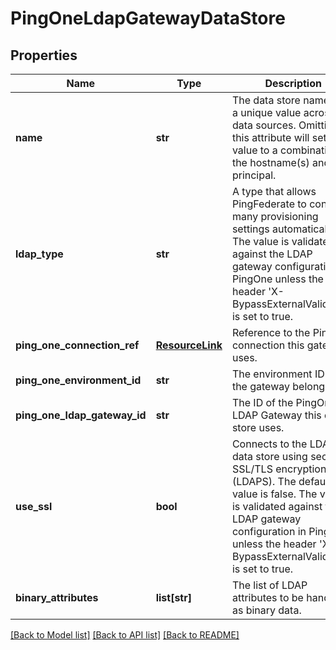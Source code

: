 # PingOneLdapGatewayDataStore

## Properties
Name | Type | Description | Notes
------------ | ------------- | ------------- | -------------
**name** | **str** | The data store name with a unique value across all data sources. Omitting this attribute will set the value to a combination of the hostname(s) and the principal. | [optional] 
**ldap_type** | **str** | A type that allows PingFederate to configure many provisioning settings automatically. The value is validated against the LDAP gateway configuration in PingOne unless the header &#39;X-BypassExternalValidation&#39; is set to true. | 
**ping_one_connection_ref** | [**ResourceLink**](ResourceLink.md) | Reference to the PingOne connection this gateway uses. | 
**ping_one_environment_id** | **str** | The environment ID that the gateway belongs to. | 
**ping_one_ldap_gateway_id** | **str** | The ID of the PingOne LDAP Gateway this data store uses. | 
**use_ssl** | **bool** | Connects to the LDAP data store using secure SSL/TLS encryption (LDAPS). The default value is false. The value is validated against the LDAP gateway configuration in PingOne unless the header &#39;X-BypassExternalValidation&#39; is set to true. | [optional] 
**binary_attributes** | **list[str]** | The list of LDAP attributes to be handled as binary data. | [optional] 

[[Back to Model list]](../README.md#documentation-for-models) [[Back to API list]](../README.md#documentation-for-api-endpoints) [[Back to README]](../README.md)


